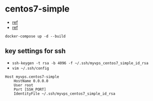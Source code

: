 centos7-simple
===

- [ref](https://qiita.com/TakashiOshikawa/items/081d4780abdc21d63b1a)
- [ref](https://blue21neo.blogspot.com/2017/01/sshdocker-dokerfile.html)

`docker-compose up -d --build`

## key settings for ssh
- `ssh-keygen -t rsa -b 4096 -f ~/.ssh/myvps_centos7_simple_id_rsa`
- `vim ~/.ssh/config`
```
Host myvps.centos7-simple
    HostName 0.0.0.0
    User root
    Port [SSH_PORT]
    IdentityFile ~/.ssh/myvps_centos7_simple_id_rsa
```
